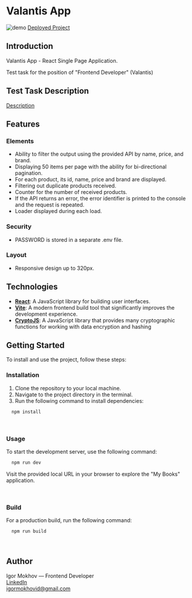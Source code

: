 # Valantis App

![demo](https://github.com/IgorMokhov/valantis-app/assets/115712538/3330e889-55c4-43f1-b2e3-8362320f1749)
[Deployed Project](https://valantis-app-black.vercel.app/)

## Introduction

Valantis App - React Single Page Application.

Test task for the position of "Frontend Developer" (Valantis)

## Test Task Description
[Description](https://github.com/ValantisJewelry/TestTaskValantis)

## Features

### Elements
- Ability to filter the output using the provided API by name, price, and brand.
- Displaying 50 items per page with the ability for bi-directional pagination.
- For each product, its id, name, price and brand are displayed.
- Filtering out duplicate products received.
- Counter for the number of received products.
- If the API returns an error, the error identifier is printed to the console and the request is repeated.
- Loader displayed during each load.

### Security
- PASSWORD is stored in a separate .env file.

### Layout
- Responsive design up to 320px.

## Technologies
- [**React**](https://reactjs.org/): A JavaScript library for building user interfaces.
- [**Vite**](https://vitejs.dev/): A modern frontend build tool that significantly improves the development experience.
- [**CryptoJS**](https://www.npmjs.com/package/crypto-js): A JavaScript library that provides many cryptographic functions for working with data encryption and hashing

## Getting Started

To install and use the project, follow these steps:

### Installation

1. Clone the repository to your local machine.
2. Navigate to the project directory in the terminal.
3. Run the following command to install dependencies:

```sh
  npm install
```

<br/>

### Usage

To start the development server, use the following command:

```sh
  npm run dev 
```

Visit the provided local URL in your browser to explore the "My Books" application.

<br/>

### Build

For a production build, run the following command:

```sh
  npm run build
```

<br/>

## Author

Igor Mokhov — Frontend Developer<br/>
[LinkedIn](https://www.linkedin.com/in/igor-mokhov/) <br/>
igormokhovid@gmail.com
